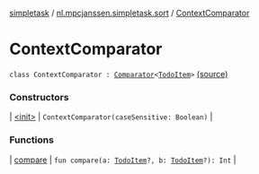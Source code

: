 [simpletask](../../index.md) / [nl.mpcjanssen.simpletask.sort](../index.md) / [ContextComparator](.)

# ContextComparator

`class ContextComparator : `[`Comparator`](http://docs.oracle.com/javase/6/docs/api/java/util/Comparator.html)`<`[`TodoItem`](../../nl.mpcjanssen.simpletask.dao.gentodo/-todo-item/index.md)`>` [(source)](https://github.com/mpcjanssen/simpletask-android/blob/master/src/main/java/nl/mpcjanssen/simpletask/sort/ContextComparator.kt#L6)

### Constructors

| [&lt;init&gt;](-init-.md) | `ContextComparator(caseSensitive: Boolean)` |

### Functions

| [compare](compare.md) | `fun compare(a: `[`TodoItem`](../../nl.mpcjanssen.simpletask.dao.gentodo/-todo-item/index.md)`?, b: `[`TodoItem`](../../nl.mpcjanssen.simpletask.dao.gentodo/-todo-item/index.md)`?): Int` |

